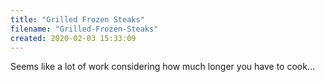 ```yaml
---
title: "Grilled Frozen Steaks"
filename: "Grilled-Frozen-Steaks"
created: 2020-02-03 15:33:09
---
```

Seems like a lot of work considering how much longer you have to cook...
